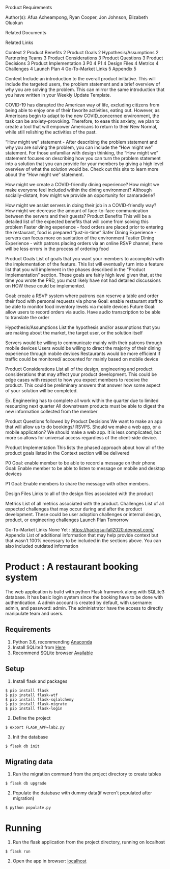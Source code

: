 Product Requirements
 
Author(s): Afua Acheampong, Ryan Cooper, Jon Johnson, Elizabeth Oluokun

Related Documents

Related Links


Context	2
Product Benefits	2
Product Goals	2
Hypothesis/Assumptions	2
Partnering Teams	3
Product Considerations	3
Product Questions	3
Product Decisions	3
Product Implementation	3
P0	4
P1	4
Design Files	4
Metrics	4
Challenges	4
Launch Plan	4
Go-To-Market Links	5
Appendix	5


Context
Include an introduction to the overall product initiative.  This will include the targeted users, the problem statement and a brief overview of why you are solving the problem.  This can mirror the same introduction that you have written in your Weekly Update Template. 

COVID-19 has disrupted the American way of life, excluding citizens from being able to enjoy one of their favorite activities, eating out. However, as Americans begin to adapt to the new COVID_concerned environment, the task can be anxiety-provoking. Therefore, to ease this anxiety, we plan to create a tool that will empower Americans to return to their New Normal, while still relishing the activities of the past.


“How might we” statement - After describing the problem statement and why you are solving the problem, you can include the “How might we” statement. For those unfamiliar with design thinking, the “How might we” statement focuses on describing how you can turn the problem statement into a solution that you can provide for your members by giving a high level overview of what the solution would be.  Check out this site to learn more about the “How might we” statement.

How might we create a COVID-friendly dining experience?
How might we make everyone feel included within the dining environment?
Although socially-distant, how might we provide an opportunity for camaraderie?

How might we assist servers in doing their job in a COVID-friendly way?
How might we decrease the amount of face-to-face communication between the servers and their guests?
Product Benefits
This will be a detailed list of the expected benefits that will come from solving this problem
Faster dining experience - food orders are placed prior to entering the restaurant, food is prepared “just-in-time”
Safer Dining Experience - servers can focus more on sanitation of the environment
Tastier Dining Experience - with patrons placing orders via an online RSVP channel, there will be less errors in the process of ordering food

Product Goals
List of goals that you want your members to accomplish with the implementation of the feature.  This list will eventually turn into a feature list that you will implement in the phases described in the “Product Implementation” section.  These goals are fairly high level given that, at the time you wrote the PRD, you most likely have not had detailed discussions on HOW these could be implemented.

Goal: create a RSVP system where patrons can reserve a table and order their food with personal requests via phone
Goal: enable restaurant staff to be able to monitor food inventory levels via mobile devices
Future Goal: allow users to record orders via audio. Have audio transcription to be able to translate the order

Hypothesis/Assumptions
List the hypothesis and/or assumptions that you are making about the market, the target user, or the solution itself

Servers would be willing to communicate mainly with their patrons through mobile devices
Users would be willing to direct the majority of their dining experience through mobile devices
Restaurants would be more efficient if traffic could be monitored/ accounted for mainly based on mobile device


Product Considerations
List all of the design, engineering and product considerations that may affect your product development.  This could be edge cases with respect to how you expect members to receive the product.  This could be preliminary answers that answer how some aspect of your solution will be completed.

Ex.
Engineering has to complete all work within the quarter due to limited resourcing next quarter
All downstream products must be able to digest the new information collected from the member

Product Questions followed by Product Decisions
We want to make an app that will allow us to do bookings/ RSVPS.
Should we make a web app, or a mobile application?
We should make a web app. It is less complicated, but more so allows for universal access regardless of the client-side device.



Product Implementation
This lists the phased approach about how all of the product goals listed in the Context section will be delivered

P0
Goal: enable member to be able to record a message on their phone
Goal: Enable member to be able to listen to message on mobile and desktop devices

P1
Goal: Enable members to share the message with other members.


Design Files
Links to all of the design files associated with the product

Metrics
List of all metrics associated with the product.
Challenges
List of all expected challenges that may occur during and after the product development.  These could be user adoption challenges or internal design, product, or engineering challenges
Launch Plan
Tomorrow

Go-To-Market Links
None Yet : https://hackgsu-fall2020.devpost.com/
Appendix
List of additional information that may help provide context but that wasn’t 100% necessary to be included in the sections above.  You can also included outdated information




Product : A restaurant booking system
=====
The web application is build with python Flask framwork along with SQLite3 database. It has basic login system since the booking have to be done with authentication. A admin account is created by default, with username: admin, and password: admin. The administrator have the access to directly manipulate team and users. 

## Requirements
1. Python 3.6, recommending [Anaconda](https://anaconda.org/anaconda/python)
2. Install SQLite3 from [Here](http://www.sqlite.org/download.html)
3. Recommend SQLite browser [Available](http://sqlitebrowser.org/)

## Setup
1. Install flask and packages
```
$ pip install flask
$ pip install flask-wtf
$ pip install flask-sqlalchemy
$ pip install flask-migrate
$ pip install flask-login
```
2. Define the project
```
$ export FLASK_APP=lab2.py
```

3. Init the database
```
$ flask db init
```

## Migrating data
1. Run the migration command from the project directory to create tables
```
$ flask db upgrade
```
2. Populate the database with dummy data(if weren't populated after migration)
```
$ python populate.py
```

# Running
1. Run the flask application from the project directory, running on localhost
```
$ flask run
```
2. Open the app in browser: [localhost](http://127.0.0.1:5000/)
